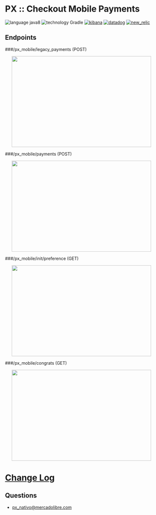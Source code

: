 # PX :: Checkout Mobile Payments

![language java8](https://img.shields.io/badge/language-java8-blue.svg?style=flat) ![technology Gradle](https://img.shields.io/badge/technology-Gradle-blue.svg?style=flat)
[![kibana](https://img.shields.io/badge/-Kibana-%23f058c3.svg?style=flat&logo=kibana)](http://furyshort4.logs.furycloud.io/app/kibana#/dashboard/fury-px-checkout-mobile-payments_dashboard)
[![datadog](https://img.shields.io/badge/-Datadog-%23672edf.svg?style=flat)](https://app.datadoghq.com/dashboard/x87-vjp-749/px-checkout-mobile-payments?from_ts=1571155273617&live=true&tile_size=s)
[![new_relic](https://img.shields.io/badge/-New%20Relic-6ebbce.svg?style=flat)](https://rpm.newrelic.com/accounts/989586/applications/312653384)


## Endpoints

###/px_mobile/legacy_payments (POST)

<p align="center">
  <img width="460" height="300" src="blob:https://mercadolibre.atlassian.net/b3b27fbd-3e65-46d5-9f20-11879ca1bcfd">
</p>



###/px_mobile/payments (POST)

<p align="center">
  <img width="460" height="300" src="blob:https://mercadolibre.atlassian.net/ea601ee2-da0c-45d8-a0b0-d812f0b66be5">
</p>



###/px_mobile/init/preference (GET)

<p align="center">
  <img width="460" height="300" src="blob:https://mercadolibre.atlassian.net/6a49596d-31b5-4aa2-a1fb-3de40497be20">
</p>



###/px_mobile/congrats (GET)

<p align="center">
  <img width="460" height="300" src="">
</p>



#  [Change Log](https://github.com/mercadolibre/fury_px-checkout-mobile-payments/blob/develop/CHANGELOG.md)

## Questions

* [px_nativo@mercadolibre.com](px_nativo@mercadolibre.com)